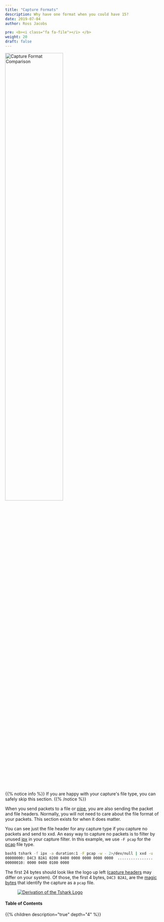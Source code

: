 ```yaml
---
title: "Capture Formats"
description: Why have one format when you could have 15?
date: 2019-07-04
author: Ross Jacobs

pre: <b><i class="fa fa-file"></i> </b>
weight: 20
draft: false
---
```


<a href="/formats/capture_formats"><img src="https://dl.dropboxusercontent.com/s/qcu8n0pyewnzk3r/google_pie_chart.png" alt="Capture Format Comparison" style="width:61%"></a>

{{% notice info %}}
If you are happy with your capture's file type, you can safely skip this section.
{{% /notice %}}

When you send packets to a file or [pipe](/capture/sources/pipe), you
are also sending the packet and file headers. Normally, you will not need
to care about the file format of your packets. This section exists for when it does matter.

You can see just the file
header for any capture type if you capture no packets and send to xxd.
An easy way to capture no packets is to filter by unused [ipx](https://en.wikipedia.org/wiki/Internetwork_Packet_Exchange) in your capture filter.
In this example, we use `-F pcap` for the [pcap](/formats/pcap) file type.

```bash
bash$ tshark -f ipx -a duration:1 -F pcap -w - 2>/dev/null | xxd -u
00000000: D4C3 B2A1 0200 0400 0000 0000 0000 0000  ................
00000010: 0000 0400 0100 0000
```

The first 24 bytes should look like the logo up left ([capture headers](/formats/sample_capture_headers) may differ on your system).
Of those, the first 4 bytes, `D4C3 B2A1`, are the [magic bytes](/formats/magic_bytes) that identify the capture as a `pcap` file.

<a href="/formats/capture_formats"><img src="https://dl.dropboxusercontent.com/s/txvh306zp3nppuj/logo_pcap_header.png" alt="Derivation of the Tshark Logo" style="text-align:left;margin:0px;margin-left:40px;"></a>

#### Table of Contents

{{% children description="true" depth="4" %}}
